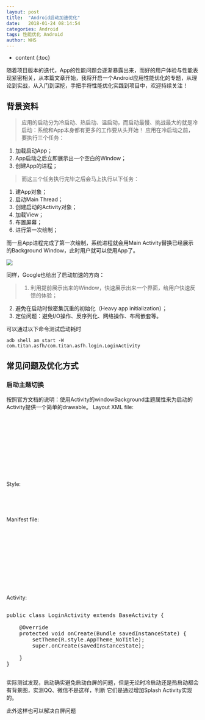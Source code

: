 ```yaml
---
layout: post
title:  "Android启动加速优化"
date:   2018-01-24 08:14:54
categories: Android
tags: 性能优化 Android 
author: WHS
---
```


* content
{:toc}

随着项目版本的迭代，App的性能问题会逐渐暴露出来，而好的用户体验与性能表现紧密相关，从本篇文章开始，我将开启一个Android应用性能优化的专题，从理论到实战，从入门到深挖，手把手将性能优化实践到项目中，欢迎持续关注！






## 背景资料

> 应用的启动分为冷启动、热启动、温启动，而启动最慢、挑战最大的就是冷启动：系统和App本身都有更多的工作要从头开始！
应用在冷启动之前，要执行三个任务：

1. 加载启动App；
2. App启动之后立即展示出一个空白的Window；
3. 创建App的进程；

>而这三个任务执行完毕之后会马上执行以下任务：

1. 建App对象；
2. 启动Main Thread；
3. 创建启动的Activity对象；
4. 加载View；
5. 布置屏幕；
6. 进行第一次绘制；

而一旦App进程完成了第一次绘制，系统进程就会用Main Activity替换已经展示的Background Window，此时用户就可以使用App了。

![](https://upload-images.jianshu.io/upload_images/4056837-36c808285a70cf1b.png?imageMogr2/auto-orient/strip%7CimageView2/2/w/700)


同样，Google也给出了启动加速的方向：

> 1. 利用提前展示出来的Window，快速展示出来一个界面，给用户快速反馈的体验；
  2. 避免在启动时做密集沉重的初始化（Heavy app initialization）；
  3. 定位问题：避免I/O操作、反序列化、网络操作、布局嵌套等。

可以通过以下命令测试启动耗时

```
adb shell am start -W com.titan.asfh/com.titan.asfh.login.LoginActivity
```


## 常见问题及优化方式

### 启动主题切换


按照官方文档的说明：使用Activity的windowBackground主题属性来为启动的Activity提供一个简单的drawable。
Layout XML file:

<pre class="prettyprint">
	<code class="language-xml">
	<?xml version="1.0" encoding="utf-8"?>
     <layer-list xmlns:android="http://schemas.android.com/apk/res/android" android:opacity="opaque">
       <!-- The background color, preferably the same as your normal theme -->
       <item android:drawable="@android:color/white"/>
       <!-- Your product logo - 144dp color version of your app icon -->
       <item>
        <bitmap
            android:src="@mipmap/logo"
            android:gravity="center"/>
       </item>
     </layer-list>
    </code>
</pre>



Style:

<pre class="prettyprint lang-xml">

 <style name="AppTheme.launcher" parent="AppTheme.NoTitle">
        <item name="android:windowBackground">@drawable/launcher</item>
  </style>
 
</pre>


Manifest file:

<pre class="prettyprint lang-xml">

<?xml version="1.0" encoding="utf-8"?>

<activity android:name=".login.LoginActivity"
            android:screenOrientation="portrait"
            android:theme="@style/AppTheme.launcher"
            >
            <intent-filter>
                <action android:name="android.intent.action.MAIN" />
                <category android:name="android.intent.category.LAUNCHER" />
            </intent-filter>
 </activity>
 
</pre>

Activity:


<pre class="prettyprint lang-java">

public class LoginActivity extends BaseActivity {

    @Override
    protected void onCreate(Bundle savedInstanceState) {
        setTheme(R.style.AppTheme_NoTitle);
        super.onCreate(savedInstanceState);
       
    }
}
 
</pre>

实际测试发现，启动确实避免启动白屏的问题，但是无论时冷启动还是热启动都会有背景图，实测QQ、微信不是这样，判断
它们是通过增加Splash Activity实现的。

此外这样也可以解决白屏问题

<pre class="prettyprint lang-xml">
<style name="AppTheme.launcher" parent="android:Theme.Translucent.NoTitleBar.Fullscreen"/>
</pre>

### Avoid Heavy App Initialization

当代码覆盖Application 对象时，启动性能会受到影响，并在初始化该对象时执行繁重的工作或复杂的逻辑。如果您的应用程序子类执行不需要完成的初始化，您的应用程序可能会浪费时间在启动过程中。一些初始化可能是完全不必要的：例如，当应用程序实际启动以响应意图时，初始化主要活动的状态信息。意图是，应用程序只使用以前初始化的状态数据的一个子集。

应用程序初始化过程中的其他挑战包括垃圾收集事件的影响或数量众多，或磁盘I / O与初始化同时发生，进一步阻止初始化过程。垃圾收集尤其是Dalvik运行时的一个考虑因素; Art运行时同时执行垃圾收集，最大限度地减少操作的影响。

**诊断问题**

您可以使用方法跟踪或内联跟踪来尝试诊断问题。

**方法追踪**
运行方法跟踪器工具显示该 callApplicationOnCreate() 方法最终调用您的com.example.customApplication.onCreate 方法。如果该工具显示这些方法需要很长时间才能完成执行，那么您应该进一步研究以查看正在进行的工作。

**内联追踪**
使用内联追踪来调查可能的罪魁祸首，包括：
你的应用程序的初始onCreate() 功能。
任何全球单身人士对象您的应用程序初始化。
任何磁盘I / O，反序列化，或瓶颈期间可能发生的紧密循环。

**解决问题的办法**
无论问题出在不必要的初始化还是磁盘I / O，解决方案都会调用延迟初始化对象：只初始化那些立即需要的对象。例如，不是创建全局静态对象，而是移动到单例模式，应用程序只在第一次访问对象时创建对象。另外，考虑使用像[Dagger](https://google.github.io/dagger/) 这样的依赖注入框架来创建对象，并且依赖关系是当它们被首次注入时。





### Heavy activity initialization

活动创建通常需要大量的高开销工作。通常，有机会优化这项工作来实现性能改进。这些常见问题包括：

膨胀大型或复杂的布局。
阻塞磁盘或网络I / O的屏幕绘图。
加载和解码位图。
栅格化VectorDrawable对象。
初始化活动的其他子系统。
诊断问题
在这种情况下，方法跟踪和内联跟踪也是有用的。

**方法追踪**
当运行Method Tracer工具时，特定的区域将关注于您的应用程序的Application子类构造函数和 com.example.customApplication.onCreate()方法。

如果该工具显示这些方法需要很长时间才能完成执行，那么您应该进一步研究以查看正在进行的工作。

**内联追踪**
使用内联追踪来调查可能的罪魁祸首，包括：

你的应用程序的初始onCreate() 功能。
它初始化的任何全局单例对象。
任何磁盘I / O，反序列化，或瓶颈期间可能发生的紧密循环。
**解决问题的办法**
有很多潜在的瓶颈，但是两个常见的问题和解决办法如下：

视图层次越大，应用所需的时间就越多。你可以采取两个步骤来解决这个问题：
通过减少冗余或嵌套布局来平整您的视图层次结构。
不要在启动时不需要显示部分UI。相反，使用ViewStub对象作为应用程序可以在更适当的时间膨胀的子层次结构的占位符。
在主线程上完成所有的资源初始化操作也会减慢启动速度。你可以解决这个问题如下：
移动所有的资源初始化，以便应用程序可以在不同的线程上执行它。
允许应用程序加载并显示您的视图，然后更新依赖于位图和其他资源的视觉属性。



### Diagnosing The Problem


## 参考文章

[Launch-Time Performance](https://developer.android.com/topic/performance/launch-time.html)

[Android性能优化（一）之启动加速35%](https://www.jianshu.com/p/f5514b1a826c)


